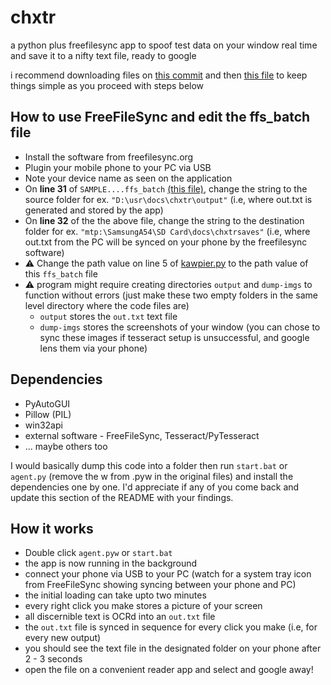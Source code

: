 # chxtr
a python plus freefilesync app to spoof test data on your window real time and save it to a nifty text file, ready to google

i recommend downloading files on [this commit](https://github.com/grawlix0/chxtr/commit/e22f3d81cf66659649b13211143d1161415cdd0e) and then [this file](https://github.com/grawlix0/chxtr/blob/main/SAMPLEspoofer_outs_SyncSettings.ffs_batch) to keep things simple as you proceed with steps below


## How to use FreeFileSync and edit the ffs_batch file
- Install the software from freefilesync.org
- Plugin your mobile phone to your PC via USB
- Note your device name as seen on the application
- On **line 31** of `SAMPLE....ffs_batch` [(this file)](https://github.com/grawlix0/chxtr/blob/main/SAMPLEspoofer_outs_SyncSettings.ffs_batch), change the string to the source folder for ex. `"D:\usr\docs\chxtr\output"` (i.e, where out.txt is generated and stored by the app)
- On **line 32** of the the above file, change the string to the destination folder for ex. `"mtp:\SamsungA54\SD Card\docs\chxtrsaves"` (i.e, where out.txt from the PC will be synced on your phone by the freefilesync software)
- ⚠️ Change the path value on line 5 of [kawpier.py](https://github.com/grawlix0/chxtr/blob/main/kawpier.py) to the path value of this `ffs_batch` file
- ⚠️ program might require creating directories `output` and `dump-imgs` to function without errors (just make these two empty folders in the same level directory where the code files are)
  - `output` stores the `out.txt` text file
  - `dump-imgs` stores the screenshots of your window (you can chose to sync these images if tesseract setup is unsuccessful, and google lens them via your phone)

## Dependencies
- PyAutoGUI
- Pillow (PIL)
- win32api
- external software - FreeFileSync, Tesseract/PyTesseract
- ... maybe others too

I would basically dump this code into a folder then run `start.bat` or `agent.py` (remove the w from .pyw in the original files) and install the dependencies one by one. I'd appreciate if any of you come back and update this section of the README with your findings.

## How it works
- Double click `agent.pyw` or `start.bat`
- the app is now running in the background
- connect your phone via USB to your PC (watch for a system tray icon from FreeFileSync showing syncing between your phone and PC)
- the initial loading can take upto two minutes
- every right click you make stores a picture of your screen
- all discernible text is OCRd into an `out.txt` file
- the `out.txt` file is synced in sequence for every click you make (i.e, for every new output)
- you should see the text file in the designated folder on your phone after 2 - 3 seconds
- open the file on a convenient reader app and select and google away!
